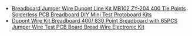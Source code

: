 - [Breadboard Jumper Wire Dupont Line Kit MB102 ZY-204 400 Tie Points Solderless PCB Breadboard DIY Mini Test Protoboard Kits](https://www.aliexpress.us/item/3256806034068665.html)
- [Dupont Wire Kit Breadboard 400/ 830 Point Breadboard with 65PCS Jumper Wire Test PCB Board Bread Wire Electronic Kit](https://www.aliexpress.us/item/3256806569413918.html)
